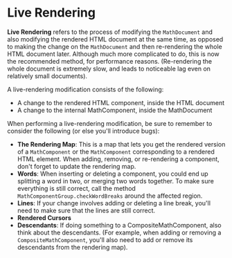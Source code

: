 # Live Rendering
**Live Rendering** refers to the process of modifying the `MathDocument` and also modifying the rendered HTML document at the same time, as opposed to making the change on the `MathDocument` and then re-rendering the whole HTML document later. Although much more complicated to do, this is now the recommended method, for performance reasons. (Re-rendering the whole document is extremely slow, and leads to noticeable lag even on relatively small documents).

A live-rendering modification consists of the following:
- A change to the rendered HTML component, inside the HTML document
- A change to the internal MathComponent, inside the MathDocument

When performing a live-rendering modification, be sure to remember to consider the following (or else you'll introduce bugs):
- **The Rendering Map**: This is a map that lets you get the rendered version of a `MathComponent` or the `MathComponent` corresponding to a rendered HTML element. When adding, removing, or re-rendering a component, don't forget to update the rendering map.
- **Words**: When inserting or deleting a component, you could end up splitting a word in two, or merging two words together. To make sure everything is still correct, call the method `MathComponentGroup.checkWordBreaks` around the affected region.
- **Lines**: If your change involves adding or deleting a line break, you'll need to make sure that the lines are still correct.
- **Rendered Cursors**
- **Descendants**: If doing something to a CompositeMathComponent, also think about the descendants. (For example, when adding or removing a `CompositeMathComponent`, you'll also need to add or remove its descendants from the rendering map).
